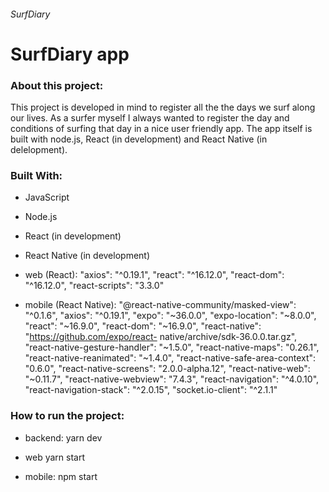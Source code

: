 ###### SurfDiary

# SurfDiary app

### About this project:

This project is developed in mind to register all the the days we surf along our lives. As a surfer myself I always wanted to register the day and conditions of surfing that day in a nice user friendly app.
The app itself is built with node.js, React (in development) and React Native (in delelopment).


### Built With:

* JavaScript
* Node.js
* React (in development)
* React Native (in development)

* web (React):
   "axios": "^0.19.1",
   "react": "^16.12.0",
   "react-dom": "^16.12.0",
   "react-scripts": "3.3.0"

* mobile (React Native):
   "@react-native-community/masked-view": "^0.1.6",
   "axios": "^0.19.1",
   "expo": "~36.0.0",
   "expo-location": "~8.0.0",
   "react": "~16.9.0",
   "react-dom": "~16.9.0",
   "react-native": "https://github.com/expo/react-         native/archive/sdk-36.0.0.tar.gz",
   "react-native-gesture-handler": "~1.5.0",
   "react-native-maps": "0.26.1",
   "react-native-reanimated": "~1.4.0",
   "react-native-safe-area-context": "0.6.0",
   "react-native-screens": "2.0.0-alpha.12",
   "react-native-web": "~0.11.7",
   "react-native-webview": "7.4.3",
   "react-navigation": "^4.0.10",
   "react-navigation-stack": "^2.0.15",
   "socket.io-client": "^2.1.1"

### How to run the project:

* backend:
  yarn dev

* web 
  yarn start
  
* mobile:
  npm start
